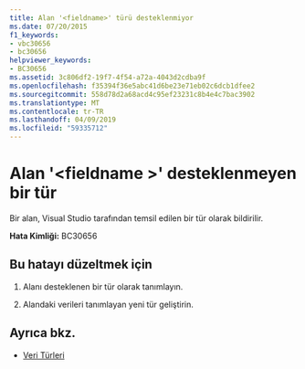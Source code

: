 ```yaml
---
title: Alan '<fieldname>' türü desteklenmiyor
ms.date: 07/20/2015
f1_keywords:
- vbc30656
- bc30656
helpviewer_keywords:
- BC30656
ms.assetid: 3c806df2-19f7-4f54-a72a-4043d2cdba9f
ms.openlocfilehash: f35394f36e5abc41d6be23e71eb02c6dcb1dfee2
ms.sourcegitcommit: 558d78d2a68acd4c95ef23231c8b4e4c7bac3902
ms.translationtype: MT
ms.contentlocale: tr-TR
ms.lasthandoff: 04/09/2019
ms.locfileid: "59335712"
---
```

# <a name="field-fieldname-is-of-an-unsupported-type"></a>Alan '\<fieldname >' desteklenmeyen bir tür
Bir alan, Visual Studio tarafından temsil edilen bir tür olarak bildirilir.  
  
 **Hata Kimliği:** BC30656  
  
## <a name="to-correct-this-error"></a>Bu hatayı düzeltmek için  
  
1. Alanı desteklenen bir tür olarak tanımlayın.  
  
2. Alandaki verileri tanımlayan yeni tür geliştirin.  
  
## <a name="see-also"></a>Ayrıca bkz.

- [Veri Türleri](../../visual-basic/language-reference/data-types/index.md)
